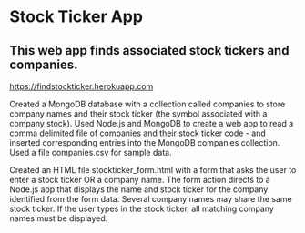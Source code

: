 # Stock Ticker App
## This web app finds associated stock tickers and companies.

https://findstockticker.herokuapp.com

Created a MongoDB database with a collection called companies to store company names and their stock ticker (the symbol associated with a company stock). Used Node.js and MongoDB to create a web app to read a comma delimited file of companies and their stock ticker code - and inserted corresponding entries into the MongoDB companies collection. Used a file companies.csv for sample data.

Created an HTML file stockticker_form.html with a form that asks the user to enter a stock ticker OR a company name.
The form action directs to a Node.js app that displays the name and stock ticker for the company identified from the form data.
Several company names may share the same stock ticker. If the user types in the stock ticker, all matching company names must be displayed.
